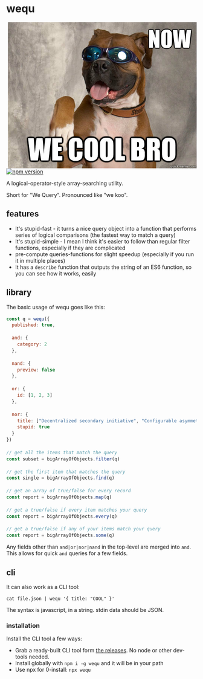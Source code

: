 # wequ

<img src="https://github.com/konsumer/wequ/raw/main/logo.jpg" alt="now we cool bro (picture of dog with sunglasses)" align="right" />

[![npm version](https://badge.fury.io/js/wequ.svg)](https://badge.fury.io/js/wequ)

A logical-operator-style array-searching utility.

Short for "We Query". Pronounced like "we koo".


## features

- It's stupid-fast - it turns a nice query object into a function that performs series of logical comparisons (the fastest way to match a query)
- It's stupid-simple - I mean I think it's easier to follow than regular filter functions, especially if they are complicated
- pre-compute queries-functions for slight speedup (especially if you run it in multiple places)
- It has a `describe` function that outputs the string of an ES6 function, so you can see how it works, easily

## library

The basic usage of wequ goes like this:

```js
const q = wequ({
  published: true,

  and: {
    category: 2
  },
  
  nand: {
    preview: false
  },

  or: {
    id: [1, 2, 3]
  },

  nor: {
    title: ["Decentralized secondary initiative", "Configurable asymmetric alliance"],
    stupid: true
  }
})

// get all the items that match the query
const subset = bigArrayOfObjects.filter(q)

// get the first item that matches the query
const single = bigArrayOfObjects.find(q)

// get an array of true/false for every record
const report = bigArrayOfObjects.map(q)

// get a true/false if every item matches your query
const report = bigArrayOfObjects.every(q)

// get a true/false if any of your items match your query
const report = bigArrayOfObjects.some(q)
```

Any fields other than `and|or|nor|nand` in the top-level are merged into `and`. This allows for quick `and` queries for a few fields.

## cli

It can also work as a CLI tool:

```
cat file.json | wequ '{ title: "COOL" }'
```

The syntax is javascript, in a string. stdin data should be JSON.

### installation

Install the CLI tool a few ways:

- Grab a ready-built CLI tool form [the releases](https://github.com/konsumer/wequ/releases). No node or other dev-tools needed.
- Install globally with `npm i -g wequ` and it will be in your path
- Use npx for 0-install: `npx wequ`